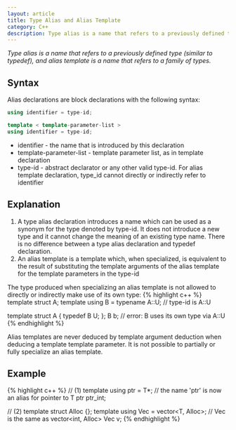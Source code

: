 ```yaml
---
layout: article
title: Type Alias and Alias Template
category: C++
description: Type alias is a name that refers to a previously defined type (similar to typedef), and alias template is a name that refers to a family of types.
---
```

*Type alias is a name that refers to a previously defined type (similar to typedef), and alias template is a name that refers to a family of types.*

## Syntax
Alias declarations are block declarations with the following syntax:
~~~ C++
using identifier = type-id;

template < template-parameter-list >
using identifier = type-id;
~~~
* identifier - the name that is introduced by this declaration
* template-parameter-list - template parameter list, as in template declaration
* type-id - abstract declarator or any other valid type-id. For alias template declaration, type_id cannot directly or indirectly refer to identifier

## Explanation
1. A type alias declaration introduces a name which can be used as a synonym for the type denoted by type-id. It does not introduce a new type and it cannot change the meaning of an existing type name. There is no difference between a type alias declaration and typedef declaration.
2. An alias template is a template which, when specialized, is equivalent to the result of substituting the template arguments of the alias template for the template parameters in the type-id

The type produced when specializing an alias template is not allowed to directly or indirectly make use of its own type:
{% highlight c++ %}
template <class T> struct A;
template <class T> using B = typename A<T>::U; // type-id is A<T>::U

template <class T> struct A 
{
    typedef B<T> U;
};
B<short> b; // error: B<short> uses its own type via A<short>::U
{% endhighlight %}

Alias templates are never deduced by template argument deduction when deducing a template template parameter. It is not possible to partially or fully specialize an alias template.


## Example
{% highlight c++ %}
// (1)
template<typename T> using ptr = T*; 
// the name 'ptr<T>' is now an alias for pointer to T
ptr<int> ptr_int;

// (2)
template<class T> struct Alloc {};
template<class T> 
using Vec = vector<T, Alloc<T>>;
// Vec<int> is the same as vector<int, Alloc<int>>
Vec<int> v; 
{% endhighlight %}


